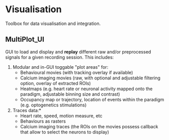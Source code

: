 # Visualisation
Toolbox for data visualisation and integration.

## MultiPlot_UI
GUI to load and display and **replay** different raw and/or preprocessed signals for a given recording session.
This includes:
1) Modular and in-GUI toggable "plot areas" for:
   - Behavioural movies (with tracking overlay if available)
   - Calcium imaging movies (raw, with optional and adjustable filtering option, overlay of extracted ROIs)  
   - Heatmaps (e.g. heart rate or neuronal activity mapped onto the paradigm, adjustable binning size and contrast)  
   - Occupancy map or trajectory, location of events within the paradigm (e.g. optogenetics stimulations)  
2) Traces data:*  
   - Heart rate, speed, motion measure, etc  
   - Behaviours as rasters  
   - Calcium imaging traces (the ROIs on the movies possess callback that allow to select the neurons to display)  
